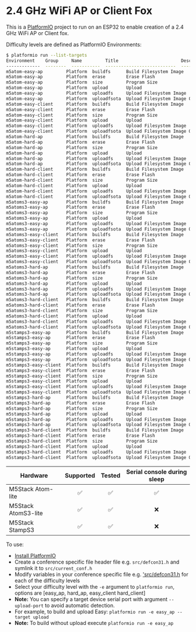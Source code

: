# 2.4 GHz WiFi AP or Client Fox
This is a [PlatformIO](https://platformio.org/) project to run on an ESP32 to enable creation of a 2.4 GHz WiFi AP or Client fox. 

Difficulty levels are defined as PlatformIO Environments:
```bash
$ platformio run --list-targets
Environment    Group     Name         Title                        Description
-------------  --------  -----------  ---------------------------  ----------------------
m5atom-easy-ap         Platform  buildfs      Build Filesystem Image
m5atom-easy-ap         Platform  erase        Erase Flash
m5atom-easy-ap         Platform  size         Program Size                 Calculate program size
m5atom-easy-ap         Platform  upload       Upload
m5atom-easy-ap         Platform  uploadfs     Upload Filesystem Image
m5atom-easy-ap         Platform  uploadfsota  Upload Filesystem Image OTA
m5atom-easy-client     Platform  buildfs      Build Filesystem Image
m5atom-easy-client     Platform  erase        Erase Flash
m5atom-easy-client     Platform  size         Program Size                 Calculate program size
m5atom-easy-client     Platform  upload       Upload
m5atom-easy-client     Platform  uploadfs     Upload Filesystem Image
m5atom-easy-client     Platform  uploadfsota  Upload Filesystem Image OTA
m5atom-hard-ap         Platform  buildfs      Build Filesystem Image
m5atom-hard-ap         Platform  erase        Erase Flash
m5atom-hard-ap         Platform  size         Program Size                 Calculate program size
m5atom-hard-ap         Platform  upload       Upload
m5atom-hard-ap         Platform  uploadfs     Upload Filesystem Image
m5atom-hard-ap         Platform  uploadfsota  Upload Filesystem Image OTA
m5atom-hard-client     Platform  buildfs      Build Filesystem Image
m5atom-hard-client     Platform  erase        Erase Flash
m5atom-hard-client     Platform  size         Program Size                 Calculate program size
m5atom-hard-client     Platform  upload       Upload
m5atom-hard-client     Platform  uploadfs     Upload Filesystem Image
m5atom-hard-client     Platform  uploadfsota  Upload Filesystem Image OTA
m5atoms3-easy-ap       Platform  buildfs      Build Filesystem Image
m5atoms3-easy-ap       Platform  erase        Erase Flash
m5atoms3-easy-ap       Platform  size         Program Size                 Calculate program size
m5atoms3-easy-ap       Platform  upload       Upload
m5atoms3-easy-ap       Platform  uploadfs     Upload Filesystem Image
m5atoms3-easy-ap       Platform  uploadfsota  Upload Filesystem Image OTA
m5atoms3-easy-client   Platform  buildfs      Build Filesystem Image
m5atoms3-easy-client   Platform  erase        Erase Flash
m5atoms3-easy-client   Platform  size         Program Size                 Calculate program size
m5atoms3-easy-client   Platform  upload       Upload
m5atoms3-easy-client   Platform  uploadfs     Upload Filesystem Image
m5atoms3-easy-client   Platform  uploadfsota  Upload Filesystem Image OTA
m5atoms3-hard-ap       Platform  buildfs      Build Filesystem Image
m5atoms3-hard-ap       Platform  erase        Erase Flash
m5atoms3-hard-ap       Platform  size         Program Size                 Calculate program size
m5atoms3-hard-ap       Platform  upload       Upload
m5atoms3-hard-ap       Platform  uploadfs     Upload Filesystem Image
m5atoms3-hard-ap       Platform  uploadfsota  Upload Filesystem Image OTA
m5atoms3-hard-client   Platform  buildfs      Build Filesystem Image
m5atoms3-hard-client   Platform  erase        Erase Flash
m5atoms3-hard-client   Platform  size         Program Size                 Calculate program size
m5atoms3-hard-client   Platform  upload       Upload
m5atoms3-hard-client   Platform  uploadfs     Upload Filesystem Image
m5atoms3-hard-client   Platform  uploadfsota  Upload Filesystem Image OTA
m5stamps3-easy-ap      Platform  buildfs      Build Filesystem Image
m5stamps3-easy-ap      Platform  erase        Erase Flash
m5stamps3-easy-ap      Platform  size         Program Size                 Calculate program size
m5stamps3-easy-ap      Platform  upload       Upload
m5stamps3-easy-ap      Platform  uploadfs     Upload Filesystem Image
m5stamps3-easy-ap      Platform  uploadfsota  Upload Filesystem Image OTA
m5stamps3-easy-client  Platform  buildfs      Build Filesystem Image
m5stamps3-easy-client  Platform  erase        Erase Flash
m5stamps3-easy-client  Platform  size         Program Size                 Calculate program size
m5stamps3-easy-client  Platform  upload       Upload
m5stamps3-easy-client  Platform  uploadfs     Upload Filesystem Image
m5stamps3-easy-client  Platform  uploadfsota  Upload Filesystem Image OTA
m5stamps3-hard-ap      Platform  buildfs      Build Filesystem Image
m5stamps3-hard-ap      Platform  erase        Erase Flash
m5stamps3-hard-ap      Platform  size         Program Size                 Calculate program size
m5stamps3-hard-ap      Platform  upload       Upload
m5stamps3-hard-ap      Platform  uploadfs     Upload Filesystem Image
m5stamps3-hard-ap      Platform  uploadfsota  Upload Filesystem Image OTA
m5stamps3-hard-client  Platform  buildfs      Build Filesystem Image
m5stamps3-hard-client  Platform  erase        Erase Flash
m5stamps3-hard-client  Platform  size         Program Size                 Calculate program size
m5stamps3-hard-client  Platform  upload       Upload
m5stamps3-hard-client  Platform  uploadfs     Upload Filesystem Image
m5stamps3-hard-client  Platform  uploadfsota  Upload Filesystem Image OTA
```

|Hardware |Supported |Tested |Serial console during sleep |
|------------------- | :---------: | :------: | :---------------------------: |
|M5Stack Atom-lite |✅|✅|✅|
|M5Stack AtomS3-lite |✅|✅|❌|
|M5Stack StampS3 |✅|✅|❌|

To use:
- [Install PlatformIO](https://platformio.org/install/cli)
- Create a conference specific file header file e.g. `src/defcon31.h` and symlink it to `src/current_conf.h`
- Modify variables in your conference specific file e.g. ['src/defcon31.h](./src/defcon31.h) for each of the difficulty levels
- Select your difficulty level with the `-e` argument to `platformio run`, options are [easy_ap, hard_ap, easy_client hard_client]
- **Note:** You can specify a target device serial port with argument `--upload-port` to avoid automatic detection.
- For example, to build and upload Easy: `platformio run -e easy_ap --target upload`
- **Note:** To build without upload execute `platformio run -e easy_ap`
